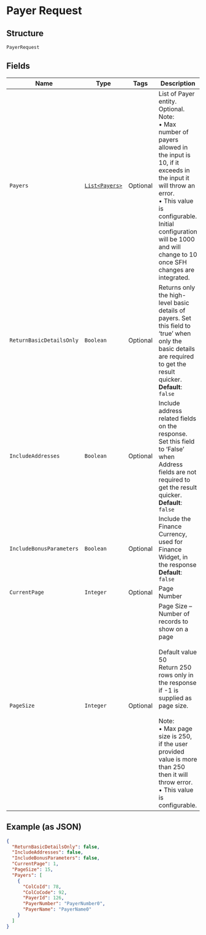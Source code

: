 
# Payer Request

## Structure

`PayerRequest`

## Fields

| Name | Type | Tags | Description | Getter | Setter |
|  --- | --- | --- | --- | --- | --- |
| `Payers` | [`List<Payers>`](../../doc/models/payers.md) | Optional | List of Payer entity.<br>Optional.<br>Note:<br>•    Max number of payers allowed in the input is 10, if it exceeds in the input it will throw an error.<br>•    This value is configurable. Initial configuration will be 1000 and will change to 10 once SFH changes are integrated. | List<Payers> getPayers() | setPayers(List<Payers> payers) |
| `ReturnBasicDetailsOnly` | `Boolean` | Optional | Returns only the high-level basic details of payers. Set this field to ‘true’ when only the basic details are required to get the result quicker.<br>**Default**: `false` | Boolean getReturnBasicDetailsOnly() | setReturnBasicDetailsOnly(Boolean returnBasicDetailsOnly) |
| `IncludeAddresses` | `Boolean` | Optional | Include address related fields on the response. Set this field to ‘False’ when Address fields are not required to get the result quicker.<br>**Default**: `false` | Boolean getIncludeAddresses() | setIncludeAddresses(Boolean includeAddresses) |
| `IncludeBonusParameters` | `Boolean` | Optional | Include the Finance Currency, used for Finance Widget, in the response<br>**Default**: `false` | Boolean getIncludeBonusParameters() | setIncludeBonusParameters(Boolean includeBonusParameters) |
| `CurrentPage` | `Integer` | Optional | Page Number | Integer getCurrentPage() | setCurrentPage(Integer currentPage) |
| `PageSize` | `Integer` | Optional | Page Size – Number of records to show on a page<br><br>Default value 50<br>Return 250 rows only in the response if -1 is supplied as page size.<br><br>Note:<br>•    Max page size is 250, if the user provided value is more than 250 then it will throw error.<br>•    This value is configurable. | Integer getPageSize() | setPageSize(Integer pageSize) |

## Example (as JSON)

```json
{
  "ReturnBasicDetailsOnly": false,
  "IncludeAddresses": false,
  "IncludeBonusParameters": false,
  "CurrentPage": 1,
  "PageSize": 15,
  "Payers": [
    {
      "ColCoId": 78,
      "ColCoCode": 92,
      "PayerId": 126,
      "PayerNumber": "PayerNumber0",
      "PayerName": "PayerName0"
    }
  ]
}
```

